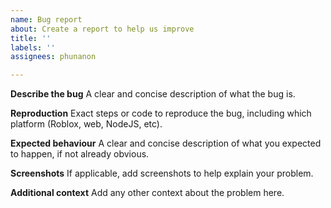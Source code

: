 ```yaml
---
name: Bug report
about: Create a report to help us improve
title: ''
labels: ''
assignees: phunanon

---
```


**Describe the bug**
A clear and concise description of what the bug is.

**Reproduction**
Exact steps or code to reproduce the bug, including which platform (Roblox, web, NodeJS, etc).

**Expected behaviour**
A clear and concise description of what you expected to happen, if not already obvious.

**Screenshots**
If applicable, add screenshots to help explain your problem.

**Additional context**
Add any other context about the problem here.
